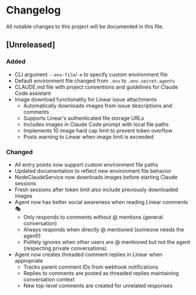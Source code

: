 # Changelog

All notable changes to this project will be documented in this file.

## [Unreleased]

### Added
- CLI argument `--env-file`/`-e` to specify custom environment file
- Default environment file changed from `.env` to `.env.secret-agents`
- CLAUDE.md file with project conventions and guidelines for Claude Code assistant
- Image download functionality for Linear issue attachments
  - Automatically downloads images from issue descriptions and comments
  - Supports Linear's authenticated file storage URLs
  - Includes images in Claude Code prompt with local file paths
  - Implements 10 image hard cap limit to prevent token overflow
  - Posts warning to Linear when image limit is exceeded

### Changed
- All entry points now support custom environment file paths
- Updated documentation to reflect new environment file behavior
- NodeClaudeService now downloads images before starting Claude sessions
- Fresh sessions after token limit also include previously downloaded images
- Agent now has better social awareness when reading Linear comments 🎭
  - Only responds to comments without @ mentions (general conversation)
  - Always responds when directly @ mentioned (someone needs the agent!)
  - Politely ignores when other users are @ mentioned but not the agent (respecting private conversations)
- Agent now creates threaded comment replies in Linear when appropriate
  - Tracks parent comment IDs from webhook notifications
  - Replies to comments are posted as threaded replies maintaining conversation context
  - New top-level comments are created for unrelated responses